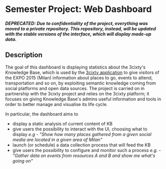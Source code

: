 # Semester Project: Web Dashboard
##### DEPRECATED: Due to confidentiality of the project, everything was moved to a private repository. This repository, instead, will be updated with the stable versions of the interface, which will display made-up data.

## Description
The goal of this dashboard is displaying statistics about the 3cixty's Knowledge Base, which is used by the [3cixty application](https://www.3cixty.com/) to give visitors of the EXPO 2015 (Milan) information about places to go, events to attend, transportation and so on, by exploiting semantic knowledge coming from social platforms and open data sources.
The project is carried on in partnership with the 3cixty project and relies on the 3cixty platform; it focuses on giving Knowledge Base's admins useful information and tools in order to better manage and visualise its life cycle.

In particular, the dashboard aims to 
- display a static analysis of current content of KB
- give users the possibility to interact with the UI, choosing what to display 
	*e.g - "Show how many places gathered from a given social media are located in a given area of Milan"*
- launch (or schedule) a data collection process that will feed the KB
- give users the possibility to configure and monitor such a process
	*e.g. - "Gather data on events from resources A and B and show me what's going on"*
